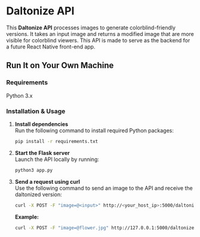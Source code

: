 # Daltonize API

This **Daltonize API** processes images to generate colorblind-friendly versions. It takes an input image and returns a modified image that are more visible for colorblind viewers. This API is made to serve as the backend for a future React Native front-end app.

## Run It on Your Own Machine

### Requirements
Python 3.x

### Installation & Usage

1. **Install dependencies**  
   Run the following command to install required Python packages:
   ```bash
   pip install -r requirements.txt
   ```

2. **Start the Flask server**  
   Launch the API locally by running:
   ```bash
   python3 app.py
   ```

3. **Send a request using curl**  
   Use the following command to send an image to the API and receive the daltonized version:
   ```bash
   curl -X POST -F "image=@<input>" http://<your_host_ip>:5000/daltonize --output <output>
   ```
   **Example:**
   ```bash
   curl -X POST -F "image=@flower.jpg" http://127.0.0.1:5000/daltonize --output result.jpg
   ```
